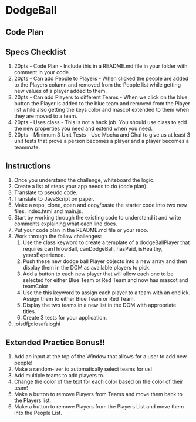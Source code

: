 # DodgeBall

## Code Plan



## Specs Checklist
1. 20pts - Code Plan - Include this in a README.md file in your folder with comment in your code.
1. 20pts - Can add People to Players - When clicked the people are added to the Players column and removed from the People list while getting new values of a player added to them.
1. 20pts - Can add Players to different Teams - When we click on the blue button the Player is added to the blue team and removed from the Player list while also getting the keys color and mascot extended to them when they are moved to a team.
1. 20pts - Uses class - This is not a hack job. You should use class to add the new properties you need and extend when you need.
1. 20pts - Minimum 3 Unit Tests - Use Mocha and Chai to give us at least 3 unit tests that prove a person becomes a player and a player becomes a teammate.

## Instructions
1. Once you understand the challenge, whiteboard the logic.
1. Create a list of steps your app needs to do (code plan).
1. Translate to pseudo code.
1. Translate to JavaScript on paper.
1. Make a repo, clone, open and copy/paste the starter code into two new files: index.html and main.js.
1. Start by working through the existing code to understand it and write comments explaining what each line does.
1. Put your code plan in the README.md file or your repo.
1. Work through the follow challenges:
    1. Use the class keyword to create a template of a dodgeBallPlayer that requires canThrowBall, canDodgeBall, hasPaid, isHealthy, yearsExperience.
    1. Push these new dodge ball Player objects into a new array and then display them in the DOM as available players to pick.
    1. Add a button to each new player that will allow each one to be selected for either Blue Team or Red Team and now has mascot and teamColor
    1. Use the this keyword to assign each player to a team with an onclick. Assign them to either Blue Team or Red Team.
    1. Display the two teams in a new list in the DOM with appropriate titles.
    1. Create 3 tests for your application.
1. ;oisdfj;diosafaioghi

## Extended Practice Bonus!!

1. Add an input at the top of the Window that allows for a user to add new people!
1. Make a random-izer to automatically select teams for us!
1. Add multiple teams to add players to.
1. Change the color of the text for each color based on the color of their team!
1. Make a button to remove Players from Teams and move them back to the Players list.
1. Make a button to remove Players from the Players List and move them into the People List.